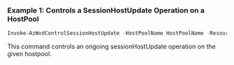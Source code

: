 ### Example 1: Controls a SessionHostUpdate Operation on a HostPool
```powershell
Invoke-AzWvdControlSessionHostUpdate -HostPoolName HostPoolName -ResourceGroupName resourceGroupName -Action 'Cancel' -SubscriptionId subscriptionId -CancelMessage cancelMessage
```

This command controls an ongoing sessionHostUpdate operation on the given hostpool.
